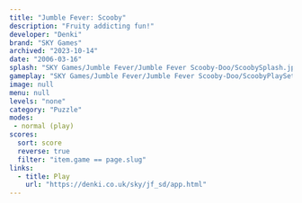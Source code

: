 ```yaml
---
title: "Jumble Fever: Scooby"
description: "Fruity addicting fun!"
developer: "Denki"
brand: "SKY Games"
archived: "2023-10-14"
date: "2006-03-16"
splash: "SKY Games/Jumble Fever/Jumble Fever Scooby-Doo/ScoobySplash.jpg"
gameplay: "SKY Games/Jumble Fever/Jumble Fever Scooby-Doo/ScoobyPlaySet.jpg"
image: null
menu: null
levels: "none"
category: "Puzzle"
modes:
 - normal (play)
scores:
  sort: score
  reverse: true
  filter: "item.game == page.slug"
links:
  - title: Play
    url: "https://denki.co.uk/sky/jf_sd/app.html"
---
```

